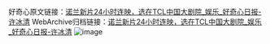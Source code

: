 好奇心原文链接：[诺兰新片24小时连映，选在TCL中国大剧院_娱乐_好奇心日报-许冰清](https://www.qdaily.com/articles/2742.html)
WebArchive归档链接：[诺兰新片24小时连映，选在TCL中国大剧院_娱乐_好奇心日报-许冰清](http://web.archive.org/web/20190623151351/https://www.qdaily.com/articles/2742.html)
![image](http://ww3.sinaimg.cn/large/007d5XDply1g3v6hatvk7j30u02wm7wh)